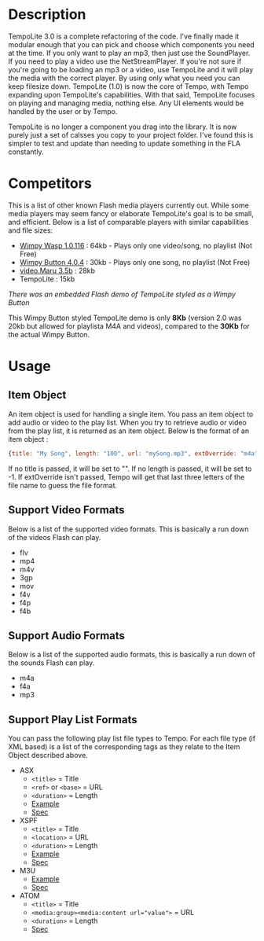 # Description
TempoLite 3.0 is a complete refactoring of the code. I've finally made it modular enough that you can pick and choose which components you need at the time. If you only want to play an mp3, then just use the SoundPlayer. If you need to play a video use the NetStreamPlayer. If you're not sure if you're going to be loading an mp3 or a video, use TempoLite and it will play the media with the correct player. By using only what you need you can keep filesize down. TempoLite (1.0) is now the core of Tempo, with Tempo expanding upon TempoLite's capabilities. With that said, TempoLite focuses on playing and managing media, nothing else. Any UI elements would be handled by the user or by Tempo.

TempoLite is no longer a component you drag into the library. It is now purely just a set of calsses you copy to your project folder. I've found this is simpler to test and update than needing to update something in the FLA constantly.

# Competitors
This is a list of other known Flash media players currently out. While some media players may seem fancy or elaborate TempoLite's goal is to be small, and efficient. Below is a list of comparable players with similar capabilities and file sizes:

- [Wimpy Wasp 1.0.116](http://www.wimpyplayer.com/products/wimpy_wasp.html) : 64kb - Plays only one video/song, no playlist (Not Free)
- [Wimpy Button 4.0.4](http://www.wimpyplayer.com/products/wimpy_button.html) : 30kb - Plays only one song, no playlist (Not Free)
- [video.Maru 3.5b](http://videomaru.com/) : 28kb
- TempoLite : 15kb

*There was an embedded Flash demo of TempoLite styled as a Wimpy Button*

This Wimpy Button styled TempoLite demo is only __8Kb__ (version 2.0 was 20kb but allowed for playlista M4A and videos), compared to the __30Kb__ for the actual Wimpy Button.

# Usage
## Item Object
An item object is used for handling a single item. You pass an item object to add audio or video to the play list. When you try to retrieve audio or video from the play list, it is returned as an item object. Below is the format of an item object :
```javascript
{title: "My Song", length: "100", url: "mySong.mp3", extOverride: "m4a"}
```
If no title is passed, it will be set to "". If no length is passed, it will be set to -1. If extOverride isn't passed, Tempo will get that last three letters of the file name to guess the file format.

## Support Video Formats
Below is a list of the supported video formats. This is basically a run down of the videos Flash can play.
- flv
- mp4
- m4v
- 3gp
- mov
- f4v
- f4p
- f4b

## Support Audio Formats
Below is a list of the supported audio formats, this is basically a run down of the sounds Flash can play.
- m4a
- f4a
- mp3

## Support Play List Formats
You can pass the following play list file types to Tempo. For each file type (if XML based) is a list of the corresponding tags as they relate to the Item Object described above.
- ASX
  - `<title>` = Title
  - `<ref>` or `<base>` = URL
  - `<duration>` = Length
  - [Example](/bin/playlists/asx_example.xml)
  - [Spec](https://msdn.microsoft.com/en-us/library/ms910265.aspx)
- XSPF
  - `<title>` = Title
  - `<location>` = URL
  - `<duration>` = Length
  - [Example](/bin/playlists/xspf_example.xml)
  - [Spec](http://xspf.org/specs)
- M3U
  - [Example](/bin/playlists/m3u_example.m3u)
  - [Spec](http://forums.winamp.com/showthread.php?threadid=65772)
- ATOM
  - `<title>` = Title
  - `<media:group><media:content url="value">` = URL
  - `<duration>` = Length
  - [Spec](https://developers.google.com/youtube/2.0/developers_guide_protocol?csw=1#Understanding_Video_Entries)
